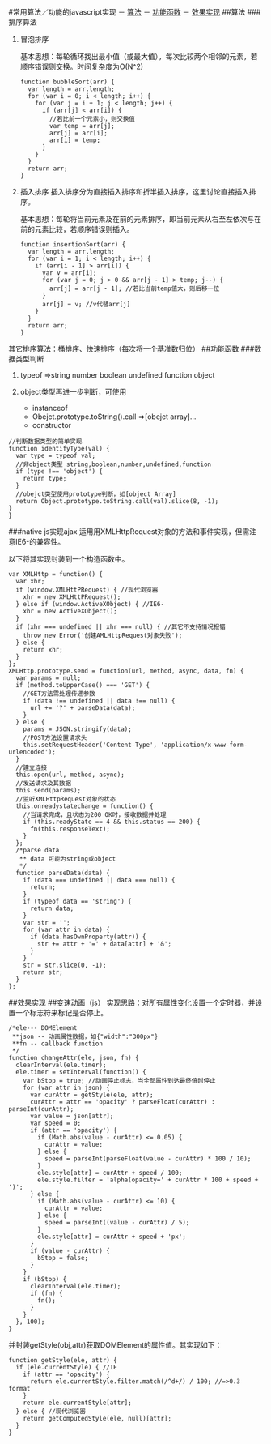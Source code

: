 #常用算法／功能的javascript实现
－ [算法](#算法)
－ [功能函数](#功能函数)
－ [效果实现](#效果实现)
##算法
###排序算法
1. 冒泡排序

	基本思想：每轮循环找出最小值（或最大值），每次比较两个相邻的元素，若顺序错误则交换。时间复杂度为O(N^2)

	```
	function bubbleSort(arr) {
	  var length = arr.length;
	  for (var i = 0; i < length; i++) {
	    for (var j = i + 1; j < length; j++) {
	      if (arr[j] < arr[i]) {
	        //若比前一个元素小，则交换值
	        var temp = arr[j];
	        arr[j] = arr[i];
	        arr[i] = temp;
	      }
	    }
	  }
	  return arr;
	}
	```
2. 插入排序
	插入排序分为直接插入排序和折半插入排序，这里讨论直接插入排序。
	
	基本思想：每轮将当前元素及在前的元素排序，即当前元素从右至左依次与在前的元素比较，若顺序错误则插入。
	
	```
	function insertionSort(arr) {
	  var length = arr.length;
	  for (var i = 1; i < length; i++) {
	    if (arr[i - 1] > arr[i]) {
	      var v = arr[i];
	      for (var j = 0; j > 0 && arr[j - 1] > temp; j--) {
	        arr[j] = arr[j - 1]; //若比当前temp值大，则后移一位
	      }
	      arr[j] = v; //v代替arr[j]
	    }
	  }
	  return arr;
	}
	```

其它排序算法：桶排序、快速排序（每次将一个基准数归位）
##功能函数
###数据类型判断
1. typeof =>string number boolean undefined function object 
2. object类型再进一步判断，可使用

	- instanceof
	- Obejct.prototype.toString().call =>[obejct array]…
	- constructor
	
```
//判断数据类型的简单实现
function identifyType(val) {
  var type = typeof val;
  //非object类型 string,boolean,number,undefined,function
  if (type !== 'object') {
    return type;
  }
  //obejct类型使用prototype判断，如[object Array]
  return Object.prototype.toString.call(val).slice(8, -1); 
}
}
```	
###native js实现ajax
运用用XMLHttpRequest对象的方法和事件实现，但需注意IE6-的兼容性。

以下将其实现封装到一个构造函数中。

```
var XMLHttp = function() {
  var xhr;
  if (window.XMLHttPRequest) { //现代浏览器
    xhr = new XMLHttPRequest();
  } else if (window.ActiveXObject) { //IE6-
    xhr = new ActiveXObject();
  }
  if (xhr === undefined || xhr === null) { //其它不支持情况报错
    throw new Error('创建AMLHttpRequest对象失败');
  } else {
    return xhr;
  }
};
XMLHttp.prototype.send = function(url, method, async, data, fn) {
  var params = null;
  if (method.toUpperCase() === 'GET') {
    //GET方法需处理传递参数
    if (data !== undefined || data !== null) {
      url += '?' + parseData(data);
    }
  } else {
    params = JSON.stringify(data);
    //POST方法设置请求头
    this.setRequestHeader('Content-Type', 'application/x-www-form-urlencoded');
  }
  //建立连接
  this.open(url, method, async);
  //发送请求及其数据
  this.send(params);
  //监听XMLHttpRequest对象的状态
  this.onreadystatechange = function() {
    //当请求完成，且状态为200 OK时，接收数据并处理
    if (this.readyState == 4 && this.status == 200) {
      fn(this.responseText);
    }
  };
  /*parse data
   ** data 可能为string或object
   */
  function parseData(data) {
    if (data === undefined || data === null) {
      return;
    }
    if (typeof data == 'string') {
      return data;
    }
    var str = '';
    for (var attr in data) {
      if (data.hasOwnProperty(attr)) {
        str += attr + '=' + data[attr] + '&';
      }
    }
    str = str.slice(0, -1);
    return str;
  }
};
```
##效果实现
##变速动画（js）
实现思路：对所有属性变化设置一个定时器，并设置一个标志符来标记是否停止。

```
/*ele--- DOMElement
 **json -- 动画属性数据，如{"width":"300px"}
 **fn -- callback function
 */
function changeAttr(ele, json, fn) {
  clearInterval(ele.timer);
  ele.timer = setInterval(function() {
    var bStop = true; //动画停止标志，当全部属性到达最终值时停止
    for (var attr in json) {
      var curAttr = getStyle(ele, attr);
      curAttr = attr == 'opacity' ? parseFloat(curAttr) : parseInt(curAttr);
      var value = json[attr];
      var speed = 0;
      if (attr == 'opacity') {
        if (Math.abs(value - curAttr) <= 0.05) {
          curAttr = value;
        } else {
          speed = parseInt(parseFloat(value - curAttr) * 100 / 10);
        }
        ele.style[attr] = curAttr + speed / 100;
        ele.style.filter = 'alpha(opacity=' + curAttr * 100 + speed + ')';
      } else {
        if (Math.abs(value - curAttr) <= 10) {
          curAttr = value;
        } else {
          speed = parseInt((value - curAttr) / 5);
        }
        ele.style[attr] = curAttr + speed + 'px';
      }
      if (value - curAttr) {
        bStop = false;
      }
    }
    if (bStop) {
      clearInterval(ele.timer);
      if (fn) {
        fn();
      }
    }
  }, 100);
}
```
并封装getStyle(obj,attr)获取DOMElement的属性值。其实现如下：

```
function getStyle(ele, attr) {
  if (ele.currentStyle) { //IE
    if (attr == 'opacity') {
      return ele.currentStyle.filter.match(/^d+/) / 100; //=>0.3 format
    }
    return ele.currentStyle[attr];
  } else { //现代浏览器
    return getComputedStyle(ele, null)[attr];
  }
}
```
	

